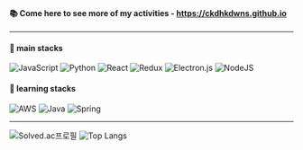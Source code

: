 <div>


#### :books: Come here to see more of my activities - https://ckdhkdwns.github.io

---

#### 	:blue_book: main stacks 

![JavaScript](https://img.shields.io/badge/javascript-%23323330.svg?style=for-the-badge&logo=javascript&logoColor=%23F7DF1E) ![Python](https://img.shields.io/badge/python-3670A0?style=for-the-badge&logo=python&logoColor=ffdd54) ![React](https://img.shields.io/badge/react-%2320232a.svg?style=for-the-badge&logo=react&logoColor=%2361DAFB) ![Redux](https://img.shields.io/badge/redux-%23593d88.svg?style=for-the-badge&logo=redux&logoColor=white) ![Electron.js](https://img.shields.io/badge/Electron-191970?style=for-the-badge&logo=Electron&logoColor=white) ![NodeJS](https://img.shields.io/badge/node.js-6DA55F?style=for-the-badge&logo=node.js&logoColor=white)
 
#### 	:orange_book: learning stacks  
![AWS](https://img.shields.io/badge/AWS-%23FF9900.svg?style=for-the-badge&logo=amazon-aws&logoColor=white) ![Java](https://img.shields.io/badge/java-%23ED8B00.svg?style=for-the-badge&logo=java&logoColor=white)   ![Spring](https://img.shields.io/badge/spring-%236DB33F.svg?style=for-the-badge&logo=spring&logoColor=white) 
  
---

![Solved.ac프로필](http://mazassumnida.wtf/api/v2/generate_badge?boj=zhdqks)
![Top Langs](https://github-readme-stats.vercel.app/api/top-langs/?username=ckdhkdwns&layout=compact)
</div>
